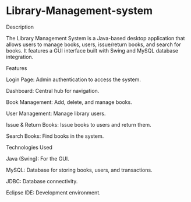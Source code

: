 # Library-Management-system

Description

The Library Management System is a Java-based desktop application that allows users to manage books, users, issue/return books, and search for books. It features a GUI interface built with Swing and MySQL database integration.

Features

Login Page: Admin authentication to access the system.

Dashboard: Central hub for navigation.

Book Management: Add, delete, and manage books.

User Management: Manage library users.

Issue & Return Books: Issue books to users and return them.

Search Books: Find books in the system.

Technologies Used

Java (Swing): For the GUI.

MySQL: Database for storing books, users, and transactions.

JDBC: Database connectivity.

Eclipse IDE: Development environment.


